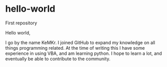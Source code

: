 # hello-world
First repository

Hello world,

I go by the name KeMKr. I joined GitHub to expand my knowledge on all things programming related.
At the time of writing this I have some experience in using VBA, and am learning python.
I hope to learn a lot, and eventually be able to contribute to the community.
